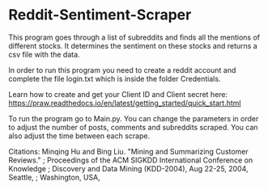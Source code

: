 # Reddit-Sentiment-Scraper
This program goes through a list of subreddits and finds all the mentions of different stocks. It determines the sentiment on these stocks and returns a csv file with the data.

In order to run this program you need to create a reddit account and complete the file login.txt which is inside the folder Credentials.

Learn how to create and get your Client ID and Client secret here: https://praw.readthedocs.io/en/latest/getting_started/quick_start.html

To run the program go to Main.py. You can change the parameters in order to adjust the number of posts, comments and subreddits scraped. You can also adjust the time
between each scrape. 

Citations:
Minqing Hu and Bing Liu. "Mining and Summarizing Customer Reviews." 
;       Proceedings of the ACM SIGKDD International Conference on Knowledge 
;       Discovery and Data Mining (KDD-2004), Aug 22-25, 2004, Seattle, 
;       Washington, USA,

